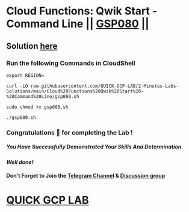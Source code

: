 # Cloud Functions: Qwik Start - Command Line || [GSP080](https://www.cloudskillsboost.google/focuses/916?parent=catalog) ||

## Solution [here](https://youtu.be/W1HF0gIovgg)

### Run the following Commands in CloudShell

```
export REGION=
```
```
curl -LO raw.githubusercontent.com/QUICK-GCP-LAB/2-Minutes-Labs-Solutions/main/Cloud%20Functions%20Qwik%20Start%20-%20Command%20Line/gsp080.sh

sudo chmod +x gsp080.sh

./gsp080.sh
```

### Congratulations 🎉 for completing the Lab !

##### *You Have Successfully Demonstrated Your Skills And Determination.*

#### *Well done!*

#### Don't Forget to Join the [Telegram Channel](https://t.me/quickgcplab) & [Discussion group](https://t.me/quickgcplabchats)

# [QUICK GCP LAB](https://www.youtube.com/@quickgcplab)
